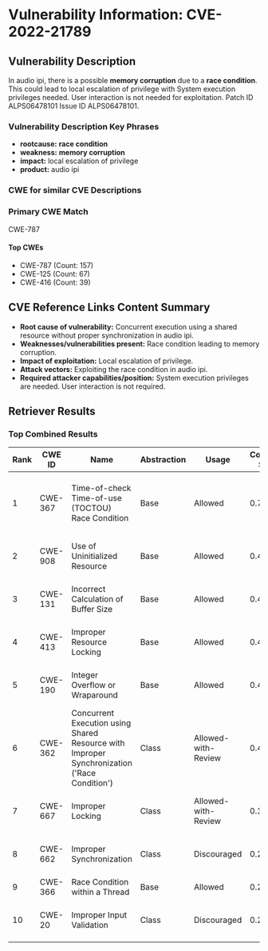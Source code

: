 # Vulnerability Information: CVE-2022-21789

## Vulnerability Description
In audio ipi, there is a possible **memory corruption** due to a **race condition**. This could lead to local escalation of privilege with System execution privileges needed. User interaction is not needed for exploitation. Patch ID ALPS06478101 Issue ID ALPS06478101.

### Vulnerability Description Key Phrases
- **rootcause:** **race condition**
- **weakness:** **memory corruption**
- **impact:** local escalation of privilege
- **product:** audio ipi

### CWE for similar CVE Descriptions
### Primary CWE Match
CWE-787

#### Top CWEs
- CWE-787 (Count: 157)
- CWE-125 (Count: 67)
- CWE-416 (Count: 39)

## CVE Reference Links Content Summary
- **Root cause of vulnerability:** Concurrent execution using a shared resource without proper synchronization in audio ipi.
- **Weaknesses/vulnerabilities present:** Race condition leading to memory corruption.
- **Impact of exploitation:** Local escalation of privilege.
- **Attack vectors:** Exploiting the race condition in audio ipi.
- **Required attacker capabilities/position:** System execution privileges are needed. User interaction is not required.

## Retriever Results

### Top Combined Results

| Rank | CWE ID | Name | Abstraction | Usage | Combined Score | Retrievers | Individual Scores |
|------|--------|------|-------------|-------|---------------|------------|-------------------|
| 1 | CWE-367 | Time-of-check Time-of-use (TOCTOU) Race Condition | Base | Allowed | 0.7014 | dense, sparse, graph | dense: 0.504, sparse: 0.406, graph: 0.607 |
| 2 | CWE-908 | Use of Uninitialized Resource | Base | Allowed | 0.4888 | dense, sparse | dense: 0.508, sparse: 0.410 |
| 3 | CWE-131 | Incorrect Calculation of Buffer Size | Base | Allowed | 0.4777 | dense, sparse | dense: 0.510, sparse: 0.389 |
| 4 | CWE-413 | Improper Resource Locking | Base | Allowed | 0.4708 | dense, sparse | dense: 0.509, sparse: 0.378 |
| 5 | CWE-190 | Integer Overflow or Wraparound | Base | Allowed | 0.4614 | dense, sparse | dense: 0.506, sparse: 0.364 |
| 6 | CWE-362 | Concurrent Execution using Shared Resource with Improper Synchronization ('Race Condition') | Class | Allowed-with-Review | 0.4489 | dense, sparse, graph | dense: 0.535, sparse: 0.475, graph: 0.628 |
| 7 | CWE-667 | Improper Locking | Class | Allowed-with-Review | 0.3016 | dense, sparse | dense: 0.520, sparse: 0.442 |
| 8 | CWE-662 | Improper Synchronization | Class | Discouraged | 0.2607 | sparse, graph | sparse: 0.449, graph: 0.911 |
| 9 | CWE-366 | Race Condition within a Thread | Base | Allowed | 0.2206 | sparse | sparse: 0.386 |
| 10 | CWE-20 | Improper Input Validation | Class | Discouraged | 0.2051 | dense, sparse | dense: 0.509, sparse: 0.356 |

